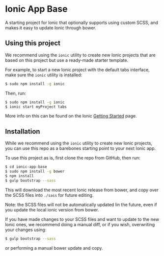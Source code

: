 Ionic App Base
=====================

A starting project for Ionic that optionally supports
using custom SCSS, and makes it easy to update Ionic through
bower.

## Using this project

We recommend using the `ionic` utility to create new Ionic projects that are based on this project but use a ready-made starter template.

For example, to start a new Ionic project with the default tabs interface, make sure the `ionic` utility is installed:

```bash
$ sudo npm install -g ionic
```

Then, run:

```bash
$ sudo npm install -g ionic
$ ionic start myProject tabs
```

More info on this can be found on the Ionic [Getting Started](ionicframework.com/getting-started) page.

## Installation

While we recommend using the `ionic` utility to create new Ionic projects, you can use this repo as a barebones starting point to your next Ionic app.

To use this project as is, first clone the repo from GitHub, then run:

```bash
$ cd ionic-app-base
$ sudo npm install -g bower
$ npm install
$ gulp bootstrap --sass
```

This will download the most recent Ionic release from bower, and copy over the SCSS files into `./sass` for future editing.

Note: the SCSS files will not be automatically updated lin the future, even if you update the local ionic version from bower.

If you have made changes to your SCSS files and want to update to the new Ionic ones, we recommend doing a manual diff, or if you wish, overwriting your changes using:

```bash
$ gulp bootstrap --sass
```

or performing a manual bower update and copy.
